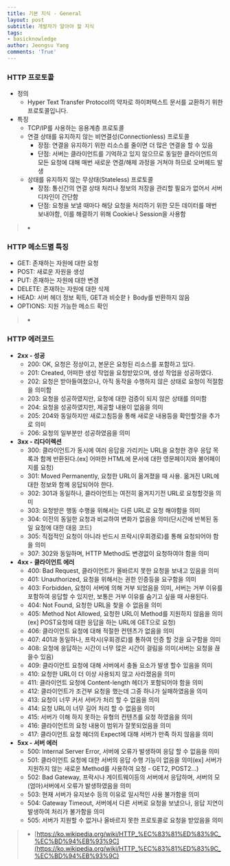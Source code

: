 ```yaml
---
title: 기본 지식 - General
layout: post
subtitle: 개발자가 알아야 할 지식
tags:
- basicknowledge
author: Jeongsu Yang
comments: 'True'
---
```


### HTTP 프로토콜

- 정의
  - Hyper Text Transfer Protocol의 약자로 하이퍼텍스트 문서를 교환하기 위한 프로토콜입니다.
- 특징
  - TCP/IP를 사용하는 응용계층 프로토콜
  - 연결 상태를 유지하지 않는 비연결성(Connectionless) 프로토콜
    - 장점: 연결을 유지하기 위한 리소스를 줄이면 더 많은 연결을 할 수 있음
    - 단점: 서버는 클라이언트를 기억하고 있지 않으므로 동일한 클라이언트의 모든 요청에 대해 매번 새로운 연결/해제 과정을 거쳐야 하므로 오버헤드 발생
  - 상태를 유지하지 않는 무상태(Stateless) 프로토콜
    - 장점: 통신간의 연결 상태 처리나 정보의 저장을 관리할 필요가 없어서 서버 디자인이 간단함
    - 단점: 요청을 보낼 때마다 해당 요청을 처리하기 위한 모든 데이터를 매번 보내야함, 이를 해결하기 위해 Cookie나 Session을 사용함

> -

### HTTP 메소드별 특징

- GET: 존재하는 자원에 대한 요청
- POST: 새로운 자원을 생성
- PUT: 존재하는 자원에 대한 변경
- DELETE: 존재하는 자원에 대한 삭제
- HEAD: 서버 헤더 정보 획득, GET과 비슷핟ㅏ Body를 반환하지 않음
- OPTIONS: 지원 가능한 메소드 확인

> -

### HTTP 에러코드

- **2xx - 성공**
  - 200: OK, 요청은 정상이고, 본문은 요청된 리소스를 포함하고 있다.
  - 201: Created, 어떠한 생성 작업을 요청받았으며, 생성 작업을 성공하였다.
  - 202: 요청은 받아들여졌으나, 아직 동작을 수행하지 않은 상태로 요청이 적절함을 의미함
  - 203: 요청을 성공하였지만, 요청에 대한 검증이 되지 않은 상태를 의미함
  - 204: 요청을 성공하였지만, 제공할 내용이 없음을 의미
  - 205: 204와 동일하지만 새로고침등을 통해 새로운 내용등을 확인할것을 추가로 의미
  - 206: 요청의 일부분만 성공하였음을 의미
- **3xx - 리다이렉션**
  - 300: 클라이언트가 동시에 여러 응답을 가리키는 URL을 요청한 경우 응답 목록과 함께 반환된다.(ex] 어떠한 HTML에 문서에 대한 영문페이지와 불어페이지를 요청)
  - 301: Moved Permanently, 요청한 URL이 옮겨졌을 때 사용. 옮겨진 URL에 대한 정보와 함께 응답되어야 한다.
  - 302: 301과 동일하나, 클라이언트는 여전히 옮겨지기전 URL로 요청할것을 의미
  - 303: 요청받은 행동 수행을 위해서는 다른 URL로 요청 해야함을 의미
  - 304: 이전의 동일한 요청과 비교하여 변화가 없음을 의미(단시간에 반복된 동일 요청에 대한 대응 코드)
  - 305: 직접적인 요청이 아니라 반드시 프락시(우회경로)를 통해 요청되어야 함을 의미
  - 307: 302와 동일하며, HTTP Method도 변경없이 요청하여야 함을 의미
- **4xx - 클라이언트 에러**
  - 400: Bad Request, 클라이언트가 올바르지 못한 요청을 보내고 있음을 의미
  - 401: Unauthorized, 요청을 위해서는 권한 인증등을 요구함을 의미
  - 403: Forbidden, 요청이 서버에 의해 거부 되었음을 의미, 서버는 거부 이유를 포함하여 응답할 수 있지만, 보통은 거부 이유를 숨기고 싶을 때 사용된다.
  - 404: Not Found, 요청한 URL을 찾을 수 없음을 의미
  - 405: Method Not Allowed, 요청한 URL이 Method를 지원하지 않음을 의미(ex] POST요청에 대한 응답을 하는 URL에 GET으로 요청)
  - 406: 클라이언트 요청에 대해 적절한 컨텐츠가 없음을 의미
  - 407: 401과 동일하나, 프락시(우회경로)를 통하여 인증 할 것을 요구함을 의미
  - 408: 요청에 응답하는 시간이 너무 많은 시간이 걸림을 의미(서버는 요청을 끊을수 있음)
  - 409: 클라이언트 요청에 대해 서버에서 충돌 요소가 발생 할수 있음을 의미
  - 410: 요청한 URL이 더 이상 사용되지 않고 사라졌음을 의미
  - 411: 클라이언트 요청에 Content-length 헤더가 포함되어야 함을 의미
  - 412: 클라이언트가 조건부 요청을 했는데 그중 하나가 실패하였음을 의미
  - 413: 요청이 너무 커서 서버가 처리 할 수 없음을 의미
  - 414: 요청 URL이 너무 길어 처리 할 수 없음을 의미
  - 415: 서버가 이해 하지 못하는 유형의 컨텐츠를 요청 하였음을 의미
  - 416: 클라이언트의 요청 내용이 범위가 잘못되었음을 의미
  - 417: 클라이언트 요청 헤더의 Expect에 대해 서버가 만족 하지 않음을 의미
- **5xx - 서버 에러**
  - 500: Internal Server Error, 서버에 오류가 발생하여 응답 할 수 없음을 의미
  - 501: 클라이언트 요청에 대한 서버의 응답 수행 기능이 없음을 의미(ex] 서버가 지원하지 않는 새로운 Method를 사용하여 요청 - GET2, POST2...)
  - 502: Bad Gateway, 프락시나 게이트웨이등의 서버에서 응답하며, 서버의 모(엄마)서버에서 오류가 발생하였음을 의미
  - 503: 현재 서버가 유지보수 등의 이유로 일시적인 사용 불가함을 의미
  - 504: Gateway Timeout, 서버에서 다른 서버로 요청을 보냈으나, 응답 지연이 발생하여 처리가 불가함을 의미
  - 505: 서버가 지원할 수 없거나 올바르지 못한 프로토콜로 요청을 받았음을 의미

> - [https://ko.wikipedia.org/wiki/HTTP_%EC%83%81%ED%83%9C_%EC%BD%94%EB%93%9C](https://ko.wikipedia.org/wiki/HTTP_%EC%83%81%ED%83%9C_%EC%BD%94%EB%93%9C)

